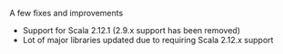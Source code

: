 A few fixes and improvements

* Support for Scala 2.12.1 (2.9.x support has been removed)
* Lot of major libraries updated due to requiring Scala 2.12.x support

[135]: https://github.com/dispatch/reboot/pull/135

